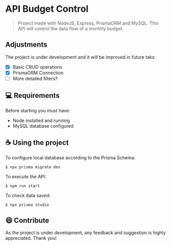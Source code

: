 # API Budget Control

> Project made with NodeJS, Express, PrismaORM and MySQL. This API will control the data flow of a monthly budget.

## Adjustments

The project is under development and it will be improved in future taks:

- [x] Basic CRUD operations
- [x] PrismaORM Connection
- [ ] More detailed filters?

## 💻 Requirements

Before starting you must have:
* Node installed and running
* MySQL database configured

## ☕ Using the project

To configure local database according to the Prisma Schema:
```
$ npx prisma migrate dev
```

To execute the API:
```
$ npm run start
```

To check data saved:
```
$ npx prisma studio
```

## 😄 Contribute

As the project is under development, any feedback and suggestion is highly appreciated. Thank you!
